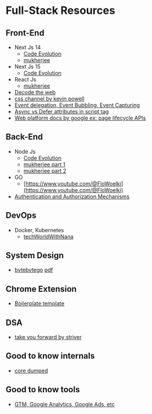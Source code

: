 # Full-Stack Resources

## Front-End 
- Next Js 14
  - [Code Evolution](https://www.youtube.com/playlist?list=PLC3y8-rFHvwjOKd6gdf4QtV1uYNiQnruI)
  - [mukherjee](https://www.youtube.com/watch?v=mQnWCmVErnw)
- Next Js 15
  - [Code Evolution](https://www.youtube.com/playlist?list=PLC3y8-rFHvwhIEc4I4YsRz5C7GOBnxSJY) 
- React Js
  - [mukherjee](https://www.youtube.com/watch?v=dz458ZkBMak)
- [Decode the web](https://www.youtube.com/@deeecode/playlists)
- [css channel by kevin powell](https://www.youtube.com/@KevinPowell)
- [Event delegation, Event Bubbling, Event Capturing](https://www.freecodecamp.org/news/event-bubbling-and-event-capturing-in-javascript/)
- [Async vs Defer attributes in script tag](https://dev.to/fidalmathew/async-vs-defer-in-javascript-which-is-better-26gm)
- [Web platform docs by google ex: page lifecycle APIs](https://developer.chrome.com/docs/web-platform/page-lifecycle-api#event-blur)

## Back-End
- Node Js
  - [Code Evolution](https://www.youtube.com/playlist?list=PLC3y8-rFHvwh8shCMHFA5kWxD9PaPwxaY)
  - [mukherjee part 1](https://www.youtube.com/watch?v=MIJt9H69QVc)
  - [mukherjee part 2](https://www.youtube.com/watch?v=_f7h6xQXiLA)
- GO
  - [https://www.youtube.com/@FloWoelki](https://www.youtube.com/@FloWoelki)
- [Authentication and Authorization Mechanisms](https://shiva-rrad.medium.com/understanding-the-different-methods-of-authentication-and-authorization-2534de1a77f6)

## DevOps
- Docker, Kubernetes
  - [techWorldWithNana](https://www.youtube.com/results?search_query=techworld+with+nana)

## System Design
- [bytebytego](https://www.youtube.com/@ByteByteGo) [pdf](https://blog.bytebytego.com/p/free-system-design-pdf-158-pages)

## Chrome Extension
- [Boilerplate template](https://github.com/omribarmats/chrome-extension-starter)

## DSA
- [take you forward by striver](https://www.youtube.com/@takeUforward)

## Good to know internals
- [core dumped](https://www.youtube.com/@CoreDumpped)

## Good to know tools
- [GTM, Google Analytics, Google Ads, etc](https://www.youtube.com/@LovesData)
